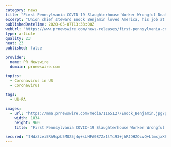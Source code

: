 ```yaml
---
category: news
title: "First Pennsylvania COVID-19 Slaughterhouse Worker Wrongful Death Lawsuit Filed Today by Mongeluzzi Law Firm Against Industry Giant JBS"
excerpt: "Union chief steward Enock Benjamin loved America, his job at the JBS slaughterhouse in Souderton, his family and his union brothers and"
publishedDateTime: 2020-05-07T13:33:00Z
webUrl: "https://www.prnewswire.com/news-releases/first-pennsylvania-covid-19-slaughterhouse-worker-wrongful-death-lawsuit-filed-today-by-mongeluzzi-law-firm-against-industry-giant-jbs-301054939.html"
type: article
quality: 23
heat: 23
published: false

provider:
  name: PR Newswire
  domain: prnewswire.com

topics:
  - Coronavirus in US
  - Coronavirus

tags:
  - US-PA

images:
  - url: "https://mma.prnewswire.com/media/1165127/Enock_Benjamin.jpg?p=facebook"
    width: 1834
    height: 960
    title: "First Pennsylvania COVID-19 Slaughterhouse Worker Wrongful Death Lawsuit Filed Today by Mongeluzzi Law Firm Against Industry Giant JBS"

secured: "fHdz3zei5RA9qzb5M0Z5j4q+sUHFA087Zx1lTc93+jhPJDHZOcvQ+LtmxjxXB013xomzH2RGBuqCJdmpSCVpqU4Aa8m13VHIhPIPadt1AEgP+lFdiVorpBYjA/Q78EPGbAFt6SXdOxZCl1tKTBZibFGHmtvSTZ9lVXqYEKyEqLXWcsipFRUctnCmTm3UYPfRnfVR3YOSN4YoWBl+GLj25FBfHfB+EoxOfalwSsrd5wX5oSRA+WI0qkqht4TU4zGvG2HzUCvuyV5Zl7EPVDsU4Fxa1ZDllwncA9NQFek5zLDe+y2NE0arMF2CInSD/TpuQJtp56gnTZkSNDDQE7fRUYgq3tKyC4PQWTS8jiK0pYE6jjN4NRnBrS0jBBRbxTGOooBBvaz6nqOLGtIPpnYQHXf5NeTwmxw08Td9i+NN9EdfzKFN+2Cuh4z1I0cZ61dLA6UFGuUe17KvEc9Q7vS99R/EYgzLSWigH4pHDdxVm3w=;K1CiiiQiBDZ11ezwEby+fw=="
---
```


